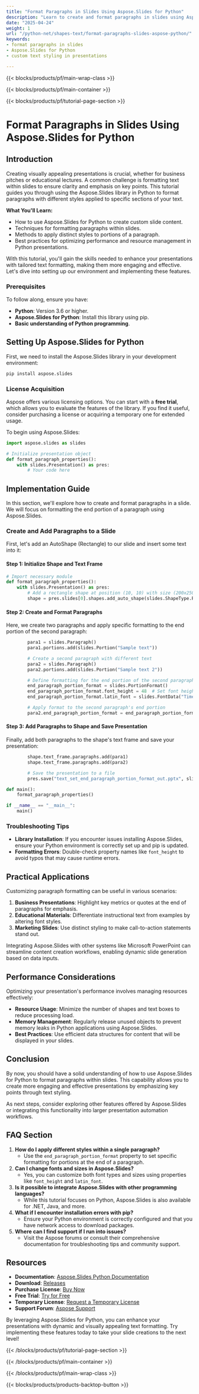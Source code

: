```yaml
---
title: "Format Paragraphs in Slides Using Aspose.Slides for Python"
description: "Learn to create and format paragraphs in slides using Aspose.Slides for Python. Enhance presentations with custom text styling."
date: "2025-04-24"
weight: 1
url: "/python-net/shapes-text/format-paragraphs-slides-aspose-python/"
keywords:
- format paragraphs in slides
- Aspose.Slides for Python
- custom text styling in presentations

---
```


{{< blocks/products/pf/main-wrap-class >}}

{{< blocks/products/pf/main-container >}}

{{< blocks/products/pf/tutorial-page-section >}}
# Format Paragraphs in Slides Using Aspose.Slides for Python

## Introduction

Creating visually appealing presentations is crucial, whether for business pitches or educational lectures. A common challenge is formatting text within slides to ensure clarity and emphasis on key points. This tutorial guides you through using the Aspose.Slides library in Python to format paragraphs with different styles applied to specific sections of your text.

**What You'll Learn:**
- How to use Aspose.Slides for Python to create custom slide content.
- Techniques for formatting paragraphs within slides.
- Methods to apply distinct styles to portions of a paragraph.
- Best practices for optimizing performance and resource management in Python presentations.

With this tutorial, you'll gain the skills needed to enhance your presentations with tailored text formatting, making them more engaging and effective. Let's dive into setting up our environment and implementing these features.

### Prerequisites

To follow along, ensure you have:
- **Python**: Version 3.6 or higher.
- **Aspose.Slides for Python**: Install this library using pip.
- **Basic understanding of Python programming**.

## Setting Up Aspose.Slides for Python

First, we need to install the Aspose.Slides library in your development environment:

```bash
pip install aspose.slides
```

### License Acquisition

Aspose offers various licensing options. You can start with a **free trial**, which allows you to evaluate the features of the library. If you find it useful, consider purchasing a license or acquiring a temporary one for extended usage.

To begin using Aspose.Slides:

```python
import aspose.slides as slides

# Initialize presentation object
def format_paragraph_properties():
    with slides.Presentation() as pres:
        # Your code here
```

## Implementation Guide

In this section, we'll explore how to create and format paragraphs in a slide. We will focus on formatting the end portion of a paragraph using Aspose.Slides.

### Create and Add Paragraphs to a Slide

First, let's add an AutoShape (Rectangle) to our slide and insert some text into it:

#### Step 1: Initialize Shape and Text Frame

```python
# Import necessary module
def format_paragraph_properties():
    with slides.Presentation() as pres:
        # Add a rectangle shape at position (10, 10) with size (200x250)
        shape = pres.slides[0].shapes.add_auto_shape(slides.ShapeType.RECTANGLE, 10, 10, 200, 250)
```

#### Step 2: Create and Format Paragraphs

Here, we create two paragraphs and apply specific formatting to the end portion of the second paragraph:

```python        # Create first paragraph with sample text
        para1 = slides.Paragraph()
        para1.portions.add(slides.Portion("Sample text"))

        # Create a second paragraph with different text
        para2 = slides.Paragraph()
        para2.portions.add(slides.Portion("Sample text 2"))

        # Define formatting for the end portion of the second paragraph
        end_paragraph_portion_format = slides.PortionFormat()
        end_paragraph_portion_format.font_height = 48  # Set font height to 48 units
        end_paragraph_portion_format.latin_font = slides.FontData("Times New Roman")  # Set font type

        # Apply format to the second paragraph's end portion
        para2.end_paragraph_portion_format = end_paragraph_portion_format
```

#### Step 3: Add Paragraphs to Shape and Save Presentation

Finally, add both paragraphs to the shape's text frame and save your presentation:

```python        # Add paragraphs to the text frame of the shape
        shape.text_frame.paragraphs.add(para1)
        shape.text_frame.paragraphs.add(para2)

        # Save the presentation to a file
        pres.save("text_set_end_paragraph_portion_format_out.pptx", slides.export.SaveFormat.PPTX)

def main():
    format_paragraph_properties()

if __name__ == "__main__":
    main()
```

### Troubleshooting Tips

- **Library Installation**: If you encounter issues installing Aspose.Slides, ensure your Python environment is correctly set up and pip is updated.
- **Formatting Errors**: Double-check property names like `font_height` to avoid typos that may cause runtime errors.

## Practical Applications

Customizing paragraph formatting can be useful in various scenarios:

1. **Business Presentations**: Highlight key metrics or quotes at the end of paragraphs for emphasis.
2. **Educational Materials**: Differentiate instructional text from examples by altering font styles.
3. **Marketing Slides**: Use distinct styling to make call-to-action statements stand out.

Integrating Aspose.Slides with other systems like Microsoft PowerPoint can streamline content creation workflows, enabling dynamic slide generation based on data inputs.

## Performance Considerations

Optimizing your presentation's performance involves managing resources effectively:

- **Resource Usage**: Minimize the number of shapes and text boxes to reduce processing load.
- **Memory Management**: Regularly release unused objects to prevent memory leaks in Python applications using Aspose.Slides.
- **Best Practices**: Use efficient data structures for content that will be displayed in your slides.

## Conclusion

By now, you should have a solid understanding of how to use Aspose.Slides for Python to format paragraphs within slides. This capability allows you to create more engaging and effective presentations by emphasizing key points through text styling.

As next steps, consider exploring other features offered by Aspose.Slides or integrating this functionality into larger presentation automation workflows.

## FAQ Section

1. **How do I apply different styles within a single paragraph?**
   - Use the `end_paragraph_portion_format` property to set specific formatting for portions at the end of a paragraph.
2. **Can I change fonts and sizes in Aspose.Slides?**
   - Yes, you can customize both font types and sizes using properties like `font_height` and `latin_font`.
3. **Is it possible to integrate Aspose.Slides with other programming languages?**
   - While this tutorial focuses on Python, Aspose.Slides is also available for .NET, Java, and more.
4. **What if I encounter installation errors with pip?**
   - Ensure your Python environment is correctly configured and that you have network access to download packages.
5. **Where can I find support if I run into issues?**
   - Visit the Aspose forums or consult their comprehensive documentation for troubleshooting tips and community support.

## Resources
- **Documentation**: [Aspose.Slides Python Documentation](https://reference.aspose.com/slides/python-net/)
- **Download**: [Releases](https://releases.aspose.com/slides/python-net/)
- **Purchase License**: [Buy Now](https://purchase.aspose.com/buy)
- **Free Trial**: [Try for Free](https://releases.aspose.com/slides/python-net/)
- **Temporary License**: [Request a Temporary License](https://purchase.aspose.com/temporary-license/)
- **Support Forum**: [Aspose Support](https://forum.aspose.com/c/slides/11)

By leveraging Aspose.Slides for Python, you can enhance your presentations with dynamic and visually appealing text formatting. Try implementing these features today to take your slide creations to the next level!

{{< /blocks/products/pf/tutorial-page-section >}}

{{< /blocks/products/pf/main-container >}}

{{< /blocks/products/pf/main-wrap-class >}}

{{< blocks/products/products-backtop-button >}}